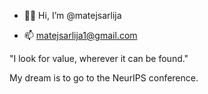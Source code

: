 - 🙇🏼 Hi, I’m @matejsarlija

- 📫 matejsarlija1@gmail.com

"I look for value, wherever it can be found."

My dream is to go to the NeurIPS conference.

